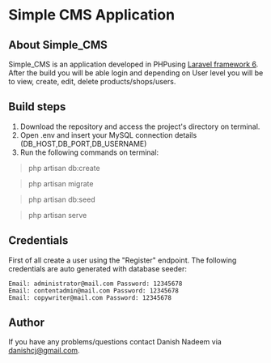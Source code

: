 # Simple CMS Application

## About Simple_CMS

Simple_CMS is an application developed in PHPusing [Laravel framework 6](). After the build you will be able login and depending on User level you will be to view, create, edit, delete products/shops/users.

## Build steps

1.  Download the repository and access the project's directory on terminal.
2.  Open .env and insert your MySQL connection details (DB_HOST,DB_PORT,DB_USERNAME)
3.  Run the following commands on terminal:

> php artisan db:create

> php artisan migrate

> php artisan db:seed

> php artisan serve


## Credentials

First of all create a user using the "Register" endpoint.
The following credentials are auto generated with database seeder:

    Email: administrator@mail.com Password: 12345678
    Email: contentadmin@mail.com Password: 12345678
    Email: copywriter@mail.com Password: 12345678

## Author

If you have any problems/questions contact Danish Nadeem via [danishcj@gmail.com](mailto:danishcj@gmail.com).

